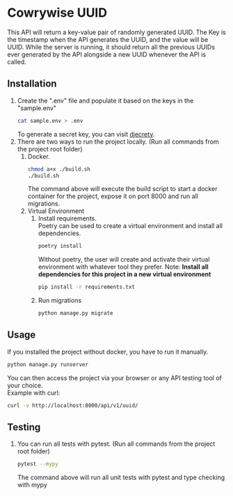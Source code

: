 # Cowrywise UUID
This API will return a key-value pair of randomly generated UUID. The Key is the timestamp when the API generates the UUID, and the value will be UUID. While the server is running, it should return all the previous UUIDs ever generated by the API alongside a new UUID whenever the API is called.

## Installation
1. Create the ".env" file and populate it based on the keys in the "sample.env"
   ```bash
   cat sample.env > .env
   ```
   To generate a secret key, you can visit [djecrety](https://djecrety.ir/).
2. There are two ways to run the project locally. (Run all commands from the project root folder)
    1. Docker. 
       ```bash
       chmod a+x ./build.sh
       ./build.sh
       ```
       The command above will execute the build script to start a docker container for the project,
   expose it on port 8000 and run all migrations.
    2. Virtual Environment
        1. Install requirements.  
           Poetry can be used to create a virtual environment and install all dependencies.
           ```bash
           poetry install
           ```
           Without poetry, the user will create and activate their virtual environment with whatever tool they prefer.
           Note: **Install all dependencies for this project in a new virtual environment**
           ```bash
           pip install -r requirements.txt
           ```
        2. Run migrations
           ```bash
           python manage.py migrate
           ```

## Usage
If you installed the project without docker, you have to run it manually.
```bash
python manage.py runserver
```
You can then access the project via your browser or any API testing tool of your choice.  
Example with curl:
```bash
curl -v http://localhost:8000/api/v1/uuid/
```

## Testing
1. You can run all tests with pytest. (Run all commands from the project root folder)
   ```bash
   pytest --mypy
   ```
   The command above will run all unit tests with pytest and type checking with mypy